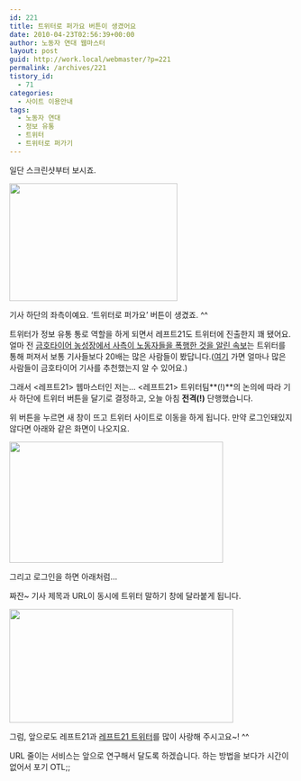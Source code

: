 ```yaml
---
id: 221
title: 트위터로 퍼가요 버튼이 생겼어요
date: 2010-04-23T02:56:39+00:00
author: 노동자 연대 웹마스터
layout: post
guid: http://work.local/webmaster/?p=221
permalink: /archives/221
tistory_id:
  - 71
categories:
  - 사이트 이용안내
tags:
  - 노동자 연대
  - 정보 유통
  - 트위터
  - 트위터로 퍼가기
---
```

일단 스크린샷부터 보시죠.

<img src="http://work.local/webmaster/wp-content/uploads/1/cfile27.uf.140293564D08474C40A271.png" class="aligncenter" width="298" height="209" alt="" />

기사 하단의 좌측이예요. &#8216;트위터로 퍼가요&#8217; 버튼이 생겼죠. ^^

트위터가 정보 유통 통로 역할을 하게 되면서 레프트21도 트위터에 진출한지 꽤 됐어요. 얼마 전 <a target="_blank" href="http://wspaper.org/article/8005">금호타이어 농성장에서 사측이 노동자들을 폭행한 것을 알린 속보</a>는 트위터를 통해 퍼져서 보통 기사들보다 20배는 많은 사람들이 봤답니다.(<a target="_blank" href="http://www.ubervu.com/conversations/www.left21.com/article/8005?show=all">여기</a> 가면 얼마나 많은 사람들이 금호타이어 기사를 추천했는지 알 수 있어요.)

그래서 <레프트21> 웹마스터인 저는&#8230; <레프트21> 트위터팀**(!)**의 논의에 따라 기사 하단에 트위터 버튼을 달기로 결정하고, 오늘 아침 <span style="font-weight: bold;">전격(!)</span> 단행했습니다.

위 버튼을 누르면 새 창이 뜨고 트위터 사이트로 이동을 하게 됩니다. 만약 로그인돼있지 않다면 아래와 같은 화면이 나오지요.

<img src="http://work.local/webmaster/wp-content/uploads/1/cfile1.uf.1828B64E4D08474C04C086.png" class="aligncenter" width="379" height="215" alt="" />

그리고 로그인을 하면 아래처럼&#8230;

짜잔~ 기사 제목과 URL이 동시에 트위터 말하기 창에 달라붙게 됩니다.

<img src="http://work.local/webmaster/wp-content/uploads/1/cfile24.uf.185E1D4B4D08474C13FC58.png" class="aligncenter" width="397" height="202" alt="" />

그럼, 앞으로도 레프트21과 <a target="_blank" href="http://twitter.com/left21twit">레프트21 트위터</a>를 많이 사랑해 주시고요~! ^^

URL 줄이는 서비스는 앞으로 연구해서 달도록 하겠습니다. 하는 방법을 보다가 시간이 없어서 포기 OTL;;